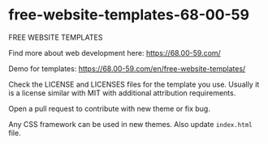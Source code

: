 # free-website-templates-68-00-59

FREE WEBSITE TEMPLATES

Find more about web development here: https://68.00-59.com/

Demo for templates: https://68.00-59.com/en/free-website-templates/

Check the LICENSE and LICENSES files for the template you use. Usually it is a license similar with MIT with additional attribution requirements.

Open a pull request to contribute with new theme or fix bug. 

Any CSS framework can be used in new themes. Also update `index.html` file.
